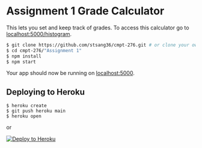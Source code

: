 # Assignment 1 Grade Calculator
This lets you set and keep track of grades. 
To access this calculator go to [localhost:5000/histogram](http://localhost:5000/histogram).

```sh
$ git clone https://github.com/stsang36/cmpt-276.git # or clone your own fork
$ cd cmpt-276/"Assignment 1"
$ npm install
$ npm start
```

Your app should now be running on [localhost:5000](http://localhost:5000/).

## Deploying to Heroku

```
$ heroku create
$ git push heroku main
$ heroku open
```
or

[![Deploy to Heroku](https://www.herokucdn.com/deploy/button.svg)](https://heroku.com/deploy)

